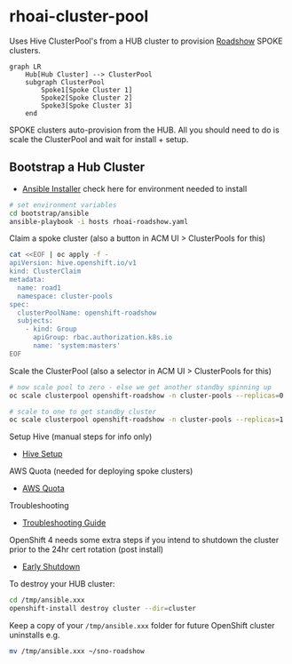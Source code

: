 # rhoai-cluster-pool

Uses Hive ClusterPool's from a HUB cluster to provision [Roadshow](https://odh-labs.github.io/rhoai-roadshow-v2/#/) SPOKE clusters.

```mermaid
graph LR
    Hub[Hub Cluster] --> ClusterPool
    subgraph ClusterPool
        Spoke1[Spoke Cluster 1]
        Spoke2[Spoke Cluster 2]
        Spoke3[Spoke Cluster 3]
    end
```

SPOKE clusters auto-provision from the HUB. All you should need to do is scale the ClusterPool and wait for install + setup.

## Bootstrap a Hub Cluster

- [Ansible Installer](bootstrap/ansible/README.md) check here for environment needed to install

```bash
# set environment variables
cd bootstrap/ansible
ansible-playbook -i hosts rhoai-roadshow.yaml
```

Claim a spoke cluster (also a button in ACM UI > ClusterPools for this)

```bash
cat <<EOF | oc apply -f -
apiVersion: hive.openshift.io/v1
kind: ClusterClaim
metadata:
  name: road1
  namespace: cluster-pools
spec:
  clusterPoolName: openshift-roadshow
  subjects:
    - kind: Group
      apiGroup: rbac.authorization.k8s.io
      name: 'system:masters'
EOF
```

Scale the ClusterPool (also a selector in ACM UI > ClusterPools for this)

```bash
# now scale pool to zero - else we get another standby spinning up
oc scale clusterpool openshift-roadshow -n cluster-pools --replicas=0

# scale to one to get standby cluster
oc scale clusterpool openshift-roadshow -n cluster-pools --replicas=1
```

Setup Hive (manual steps for info only)

- [Hive Setup](HIVE_SETUP.md)

AWS Quota (needed for deploying spoke clusters)

- [AWS Quota](AWS_QUOTAS.md)

Troubleshooting

- [Troubleshooting Guide](TROUBLESHOOTING.md)

OpenShift 4 needs some extra steps if you intend to shutdown the cluster prior to the 24hr cert rotation (post install)

- [Early Shutdown](EARLY_SHUTDOWN.md)

To destroy your HUB cluster:

```bash
cd /tmp/ansible.xxx
openshift-install destroy cluster --dir=cluster
```

Keep a copy of your `/tmp/ansible.xxx` folder for future OpenShift cluster uninstalls e.g.

```bash
mv /tmp/ansible.xxx ~/sno-roadshow
```
